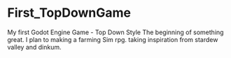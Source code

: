 # First_TopDownGame
My first Godot Engine Game - Top Down Style
The beginning of something great. I plan to making a farming Sim rpg. taking inspiration from stardew valley and dinkum. 
